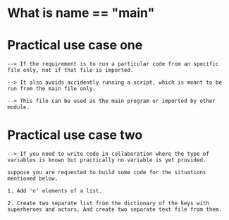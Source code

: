 # What is __name__ == "__main__"

# Practical use case one
    --> If the requirement is to run a particular code from an specific file only, not if that file is imported. 
    
    --> It also avoids accidently running a script, which is meant to be run from the main file only.

    --> This file can be used as the main program or imported by other module.

# Practical use case two
    --> If you need to write code in collaboration where the type of variables is known but practically no variable is yet provided.

    suppose you are requested to build some code for the situations mentioned below.
    
    1. Add 'n' elements of a list.

    2. Create two separate list from the dictionary of the keys with superheroes and actors. And create two separate text file from them.
